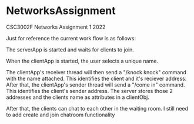 # NetworksAssignment
CSC3002F Networks Assignment 1 2022

Just for reference the current work flow is as follows:

The serverApp is started and waits for clients to join. 


When the clientApp is started, the user selects a unique name.

The clientApp's receiver thread will then send a "/knock knock" command with the name attached. This identifies the client and it's reciever address.
After that, the clientApp's sender thread will send a "/come in" command. This identifies the client's sender address. The server stores those 2 addresses and the clients name as attributes in a clientObj.

After that, the clients can chat to each other in the waiting room. I still need to add create and join chatroom functionality 